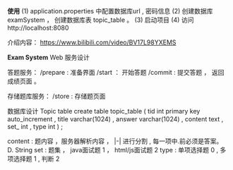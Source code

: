 **使用**
(1) application.properties 中配置数据库url , 密码信息
(2) 创建数据库 examSystem ， 创建数据库表 topic_table 。 
(3) 启动项目
(4) 访问http://localhost:8080

介绍内容：
https://www.bilibili.com/video/BV17L98YXEMS



**Exam System**
Web 服务设计

答题服务：
/prepare :  准备界面
/start ： 开始答题
/commit :  提交答题 ， 返回成绩页面 。 


存储题库服务：
/store : 存储题页面


数据库设计
Topic table
create table topic_table (
  tid int primary key auto_increment , 
  title varchar(1024) , 
answer varchar(1024) , 
  content text , 
  set_ int ,
  type int
 ) ; 

content : 题内容 ，服务器解析内容 ， |-| 进行分割 , 每一项中.前必须是答案。 D. String 
set :  题集 ， java面试题 1 ， html/js面试题 2 
type : 单项选择题 0 , 多项选择题 1 , 判断 2  
